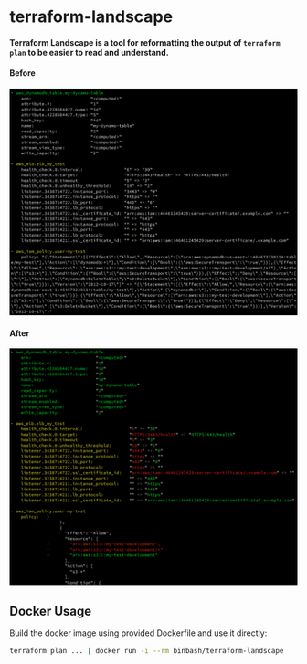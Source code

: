 # terraform-landscape

#### Terraform Landscape is a tool for reformatting the output of `terraform plan` to be easier to read and understand.

#### Before
<div align="left">
    <img src="https://raw.githubusercontent.com/binbashar/public-docker-images/master/figures/terraform-landscape-before.png" alt="drawing" width="900"/>
</div>

#### After
<div align="left">
    <img src="https://raw.githubusercontent.com/binbashar/public-docker-images/master/figures/terraform-landscape-after.png" alt="drawing" width="900"/>
</div>

## Docker Usage

Build the docker image using provided Dockerfile and use it directly:

```bash
terraform plan ... | docker run -i --rm binbash/terraform-landscape
```